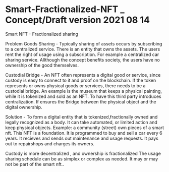 # Smart-Fractionalized-NFT _ Concept/Draft version 2021 08 14
Smart NFT - Fractionalized sharing

Problem  Goods Sharing -
Typically sharing of assets occurs by subscribing to a centralized service.
There is an entity that owns the assets. The users rent the right of usage using a subscription. 
For example a centralized car sharing service.
Allthough the concept benefits society, the users have no ownership of the good themselves. 

Custodial Bridge -
An NFT often represents a digital good or service, since custody is easy to connect to it and proof on the blockchain.
If the token represents or owns physical goods or services, there needs to be a custodial bridge.
An example is the museum that keeps a physical painting, while it is tokenized and sold as an NFT.
To have this third party introduces centralization. If ensures the Bridge between the physical object and the digital ownership.

Solution -
To form a digital entity that is tokenized,fractionally owned and legally recognized as a body. 
It can take automated, or limited action and keep physical objects. 
Example: a community (street) own pieces of a smart nft. This NFT is a foundation.
It is programmed to buy and sell a car every 6 years. It recieves and sends out maintenance and usage requests.
It pays out to repairshops and charges its owners.

Custody is more decentralized , and ownership is fractionalized
The usage sharing schedule can be as simplex or complex as needed. It may or may not be part of the smart nft.. 
#





